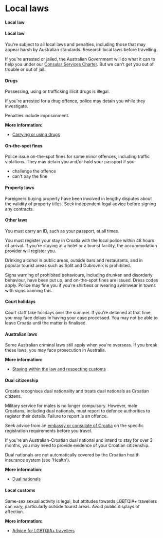 # Local laws

#### Local law

#### Local law

You're subject to all local laws and penalties, including those that may appear harsh by Australian standards. Research local laws before travelling.

If you're arrested or jailed, the Australian Government will do what it can to help you under our [Consular Services Charter](/consular-services/consular-services-charter "Consular Services Charter"). But we can't get you out of trouble or out of jail.

#### Drugs

Possessing, using or trafficking illicit drugs is illegal.

If you're arrested for a drug offence, police may detain you while they investigate.

Penalties include imprisonment.

**More information:**

* [Carrying or using drugs](https://www.smartraveller.gov.au/before-you-go/laws/drugs)

#### On-the-spot fines

Police issue on-the-spot fines for some minor offences, including traffic violations. They may detain you and/or hold your passport if you:

* challenge the offence
* can't pay the fine

#### Property laws

Foreigners buying property have been involved in lengthy disputes about the validity of property titles. Seek independent legal advice before signing any contracts.

#### Other laws

You must carry an ID, such as your passport, at all times.

You must register your stay in Croatia with the local police within 48 hours of arrival. If you're staying at a hotel or a tourist facility, the accommodation provider will register you.

Drinking alcohol in public areas, outside bars and restaurants, and in popular tourist areas such as Split and Dubrovnik is prohibited.

Signs warning of prohibited behaviours, including drunken and disorderly behaviour, have been put up, and on-the-spot fines are issued. Dress codes apply. Police may fine you if you're shirtless or wearing swimwear in towns with signs banning this.

#### Court holidays

Court staff take holidays over the summer. If you're detained at that time, you may face delays in having your case processed. You may not be able to leave Croatia until the matter is finalised.

#### Australian laws

Some Australian criminal laws still apply when you're overseas. If you break these laws, you may face prosecution in Australia.

**More information:**

* [Staying within the law and respecting customs](/before-you-go/laws "Staying within the law")

#### Dual citizenship

Croatia recognises dual nationality and treats dual nationals as Croatian citizens.

Military service for males is no longer compulsory. However, male Croatians, including dual nationals, must report to defence authorities to register their details. Failure to report is an offence.

Seek advice from an [embassy or consulate of Croatia](https://protocol.dfat.gov.au/Public/Missions/51) on the specific registration requirements before you travel.

If you're an Australian-Croatian dual national and intend to stay for over 3 months, you may need to provide evidence of your Croatian citizenship.

Dual nationals are not automatically covered by the Croatian health insurance system (see 'Health').

**More information**:

* [Dual nationals](/before-you-go/who-you-are/dual-nationals "Advice for dual nationals")

#### Local customs

Same-sex sexual activity is legal, but attitudes towards LGBTQIA+ travellers can vary, particularly outside tourist areas. Avoid public displays of affection.

**More information:**

* [Advice for LGBTQIA+ travellers](/before-you-go/who-you-are/LGBTQIA "Advice for LGBTQIA+ travellers")